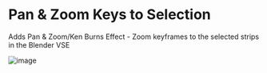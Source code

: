 # Pan & Zoom Keys to Selection
Adds Pan & Zoom/Ken Burns Effect - Zoom keyframes to the selected strips in the Blender VSE

![image](https://github.com/user-attachments/assets/9405637e-15e3-4242-aa8b-291f6e873379)
